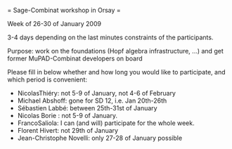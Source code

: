 = Sage-Combinat workshop in Orsay =

Week of 26-30 of January 2009

3-4 days depending on the last minutes constraints of the participants.

Purpose: work on the foundations (Hopf algebra infrastructure, ...) and get former MuPAD-Combinat developers on board


Please fill in below whether and how long you would like to participate, and which period is convenient:

 * NicolasThiéry: not 5-9 of January, not 4-6 of February
 * Michael Abshoff: gone for SD 12, i.e. Jan 20th-26th
 * Sébastien Labbé: between 25th-31st of January
 * Nicolas Borie : not 5-9 of January.
 * FrancoSaliola: I can (and will) participate for the whole week.
 * Florent Hivert: not 29th of January
 * Jean-Christophe Novelli: only 27-28 of January possible
